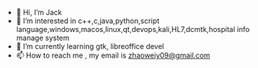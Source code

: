 - 👋 Hi, I’m Jack
- 👀 I’m interested in c++,c,java,python,script language,windows,macos,linux,qt,devops,kali,HL7,dcmtk,hospital info manage system
- 🌱 I’m currently learning gtk, libreoffice devel
- 📫 How to reach me , my email is zhaoweiy09@gmail.com

<!---
💞️ I’m looking to collaborate 
zhaoweiy09/zhaoweiy09 is a ✨ special ✨ repository because its `README.md` (this file) appears on your GitHub profile.
You can click the Preview link to take a look at your changes.
--->
